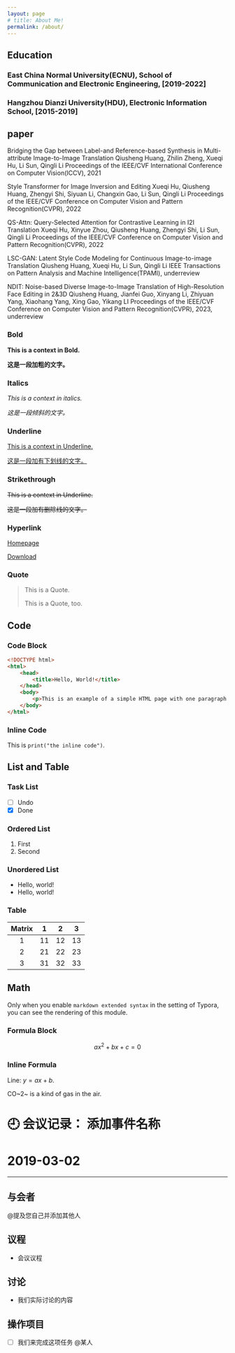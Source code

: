 ```yaml
---
layout: page
# title: About Me!
permalink: /about/
---
```

## Education

### East China Normal University(ECNU), School of Communication and Electronic Engineering, [2019-2022]

### Hangzhou Dianzi University(HDU), Electronic Information School, [2015-2019]


## paper

Bridging the Gap between Label-and Reference-based Synthesis in Multi-attribute Image-to-Image Translation
Qiusheng Huang, Zhilin Zheng, Xueqi Hu, Li Sun, Qingli Li
Proceedings of the IEEE/CVF International Conference on Computer Vision(ICCV), 2021

Style Transformer for Image Inversion and Editing
Xueqi Hu, Qiusheng Huang, Zhengyi Shi, Siyuan Li, Changxin Gao, Li Sun, Qingli Li
Proceedings of the IEEE/CVF Conference on Computer Vision and Pattern Recognition(CVPR), 2022

QS-Attn: Query-Selected Attention for Contrastive Learning in I2I Translation
Xueqi Hu, Xinyue Zhou, Qiusheng Huang, Zhengyi Shi, Li Sun, Qingli Li
Proceedings of the IEEE/CVF Conference on Computer Vision and Pattern Recognition(CVPR), 2022

LSC-GAN: Latent Style Code Modeling for Continuous Image-to-image Translation
Qiusheng Huang, Xueqi Hu, Li Sun, Qingli Li
IEEE Transactions on Pattern Analysis and Machine Intelligence(TPAMI), underreview

NDIT: Noise-based Diverse Image-to-Image Translation of High-Resolution Face Editing in 2&3D
Qiusheng Huang, Jianfei Guo, Xinyang Li, Zhiyuan Yang, Xiaohang Yang, Xing Gao, Yikang LI
Proceedings of the IEEE/CVF Conference on Computer Vision and Pattern Recognition(CVPR), 2023, underreview

### Bold

**This is a context in Bold.**

**这是一段加粗的文字。**

### Italics

*This is a context in italics.*

*这是一段倾斜的文字。*

### Underline

<u>This is a context in Underline.</u>

<u>这是一段加有下划线的文字。</u>

### Strikethrough

~~This is a context in Underline.~~

~~这是一段加有删除线的文字。~~

### Hyperlink

[Homepage](https://github.com/Fentaniao/Liquid)

[Download](https://github.com/Fentaniao/Liquid/releases)

### Quote

> This is a Quote.
>
> This is a Quote, too.

## Code

### Code Block

```html
<!DOCTYPE html>
<html>
    <head>
        <title>Hello, World!</title>
    </head>
    <body>
        <p>This is an example of a simple HTML page with one paragraph.</p>
    </body>
</html>
```

### Inline Code

This is `print("the inline code")`.

## List and Table

### Task List

- [ ] Undo
- [x] Done

### Ordered List

1. First
2. Second

### Unordered List

- Hello, world!
- Hello, world!

### Table

| Matrix |  1   |  2   |  3   |
| :----: | :--: | :--: | :--: |
|   1    |  11  |  12  |  13  |
|   2    |  21  |  22  |  23  |
|   3    |  31  |  32  |  33  |

## Math

Only when you enable `markdown extended syntax` in the setting of Typora, you can see the rendering of this module.

### Formula Block

$$
a x^2 + b x + c = 0
$$

### Inline Formula

Line: $y=ax+b$.

CO~2~ is a kind of gas in the air.

# 🕘 会议记录： 添加事件名称

# 2019-03-02

****
## 与会者

@提及您自己并添加其他人


## 议程
- 会议议程


## 讨论
- 我们实际讨论的内容


## 操作项目

- [ ] 我们来完成这项任务 @某人
